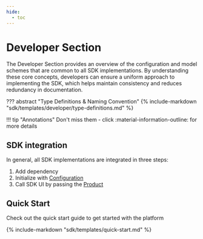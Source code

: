 ```yaml
---
hide:
  - toc
---
```

# Developer Section

The Developer Section provides an overview of the configuration and model schemes that are common to all SDK implementations. By understanding these core concepts, developers can ensure a uniform approach to implementing the SDK, which helps maintain consistency and reduces redundancy in documentation.

??? abstract "Type Definitions & Naming Convention"
    {% include-markdown "sdk/templates/developer/type-definitions.md" %}

!!! tip "Annotations"
    Don't miss them - click :material-information-outline: for more details

## SDK integration

In general, all SDK implementations are integrated in three steps:

1. Add dependency
2. Initialize with [Configuration](/sdk/developer/configuration/)
3. Call SDK UI by passing the [Product](/sdk/developer/product)

## Quick Start

Check out the quick start guide to get started with the platform

{% include-markdown "sdk/templates/quick-start.md" %}
